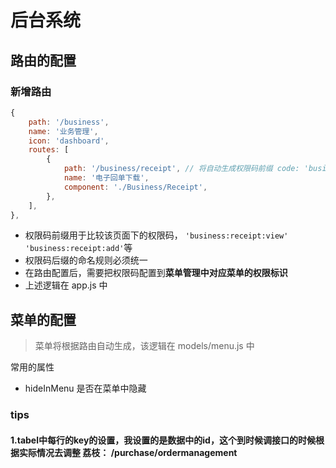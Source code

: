 # 后台系统 #

## 路由的配置 ##

### 新增路由 ###

```javascript
{
    path: '/business',
    name: '业务管理',
    icon: 'dashboard',
    routes: [
        {
            path: '/business/receipt', // 将自动生成权限码前缀 code: 'business:receipt'
            name: '电子回单下载',
            component: './Business/Receipt',
        },
    ],
},
```



- 权限码前缀用于比较该页面下的权限码， `'business:receipt:view'` `'business:receipt:add'`等
- 权限码后缀的命名规则必须统一
- 在路由配置后，需要把权限码配置到**菜单管理中对应菜单的权限标识**
- 上述逻辑在 app.js 中

 

## 菜单的配置 ##

>  菜单将根据路由自动生成，该逻辑在 models/menu.js 中

常用的属性

- hideInMenu 是否在菜单中隐藏



### tips
#### 1.tabel中每行的key的设置，我设置的是数据中的id，这个到时候调接口的时候根据实际情况去调整 荔枝： /purchase/ordermanagement

